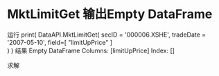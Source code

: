 # MktLimitGet 输出Empty DataFrame

运行
print( DataAPI.MktLimitGet( secID = '000006.XSHE', tradeDate = '2007-05-10', field=[ "limitUpPrice" ]  
                      ) )
结果
Empty DataFrame
Columns: [limitUpPrice]
Index: []

求解